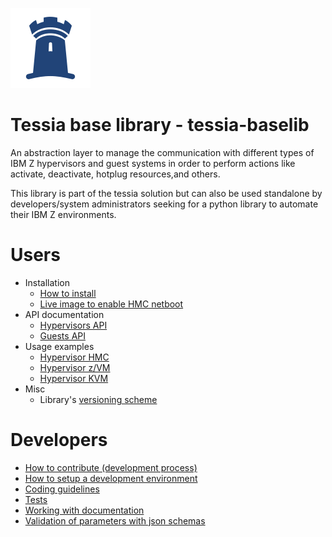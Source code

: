 <!--
Copyright 2016, 2017 IBM Corp.

Licensed under the Apache License, Version 2.0 (the "License");
you may not use this file except in compliance with the License.
You may obtain a copy of the License at

   http://www.apache.org/licenses/LICENSE-2.0

Unless required by applicable law or agreed to in writing, software
distributed under the License is distributed on an "AS IS" BASIS,
WITHOUT WARRANTIES OR CONDITIONS OF ANY KIND, either express or implied.
See the License for the specific language governing permissions and
limitations under the License.
-->
![Logo](img/logo_128.png)

# Tessia base library - tessia-baselib

An abstraction layer to manage the communication with different types of IBM Z hypervisors and guest systems in order to perform actions like activate, deactivate,
hotplug resources,and others.

This library is part of the tessia solution but can also be used standalone by developers/system administrators seeking for a python library to automate their IBM Z environments.

# Users

- Installation
    - [How to install](users/install.md)
    - [Live image to enable HMC netboot](users/live_image.md)
- API documentation
    - [Hypervisors API](users/api_hypervisors.md)
    - [Guests API](users/api_guests.md)
- Usage examples
    - [Hypervisor HMC](users/hypervisor_hmc.md)
    - [Hypervisor z/VM](users/hypervisor_zvm.md)
    - [Hypervisor KVM](users/hypervisor_kvm.md)
- Misc
    - Library's [versioning scheme](users/versioning.md)

# Developers

- [How to contribute (development process)](developers/contributing.md)
- [How to setup a development environment](developers/dev_env.md)
- [Coding guidelines](developers/coding_guidelines.md)
- [Tests](developers/tests.md)
- [Working with documentation](developers/documentation.md)
- [Validation of parameters with json schemas](developers/params_validation.md)
